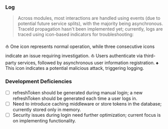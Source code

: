 ### Log

> Across modules, most interactions are handled using events (due to potential future service splits), with the majority
> being asynchronous. TraceId propagation hasn't been implemented yet; currently, logs are traced using icon-based
> indicators for troubleshooting:

⛵ One icon represents normal operation, while three consecutive icons indicate an issue requiring investigation.
⛵ Users authenticate via third-party services, followed by asynchronous user information registration.
♠️ This icon indicates a potential malicious attack, triggering logging.

### Development Deficiencies

- [ ] refreshToken should be generated during manual login; a new refreshToken should be generated each time a user logs in.
- [ ] Need to introduce caching middleware or store tokens in the database; currently stored only in memory.
- [ ] Security issues during login need further optimization; current focus is on implementing functionality.